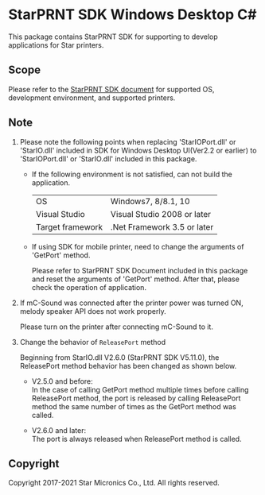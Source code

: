 # StarPRNT SDK Windows Desktop C#

This package contains StarPRNT SDK for supporting to develop applications for Star printers.


## Scope

Please refer to the [StarPRNT SDK document](https://www.star-m.jp/starprntsdk-oml-windows_desktop.html) for supported OS, development environment, and supported printers.


## Note

1. Please note the following points when replacing 'StarIOPort.dll' or 'StarIO.dll' included in SDK for Windows Desktop UI(Ver2.2 or earlier) to 'StarIOPort.dll' or 'StarIO.dll' included in this package.

    - If the following environment is not satisfied, can not build the application.

        |                |                           |
        |----------------|---------------------------|
        |OS              |Windows7, 8/8.1, 10        |
        |Visual Studio   |Visual Studio 2008 or later|
        |Target framework|.Net Framework 3.5 or later|

    - If using SDK for mobile printer, need to change the arguments of 'GetPort' method.

        Please refer to StarPRNT SDK Document included in this package and reset the arguments of 'GetPort' method.
        After that, please check the operation of application.

2. If mC-Sound was connected after the printer power was turned ON, melody speaker API does not work properly.

    Please turn on the printer after connecting mC-Sound to it.

3. Change the behavior of `ReleasePort` method
   
   Beginning from StarIO.dll V2.6.0 (StarPRNT SDK V5.11.0), the ReleasePort method behavior has been changed as shown below.

    - V2.5.0 and before:  
    In the case of calling GetPort method multiple times before calling ReleasePort method, the port is released by calling ReleasePort method the same number of times as the GetPort method was called.
    
    - V2.6.0 and later:  
    The port is always released when ReleasePort method is called.


## Copyright

Copyright 2017-2021 Star Micronics Co., Ltd. All rights reserved.
